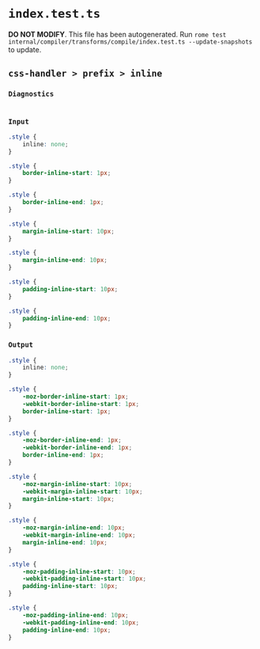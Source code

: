 # `index.test.ts`

**DO NOT MODIFY**. This file has been autogenerated. Run `rome test internal/compiler/transforms/compile/index.test.ts --update-snapshots` to update.

## `css-handler > prefix > inline`

### `Diagnostics`

```css

```

### `Input`

```css
.style {
	inline: none;
}

.style {
	border-inline-start: 1px;
}

.style {
	border-inline-end: 1px;
}

.style {
	margin-inline-start: 10px;
}

.style {
	margin-inline-end: 10px;
}

.style {
	padding-inline-start: 10px;
}

.style {
	padding-inline-end: 10px;
}

```

### `Output`

```css
.style {
	inline: none;
}

.style {
	-moz-border-inline-start: 1px;
	-webkit-border-inline-start: 1px;
	border-inline-start: 1px;
}

.style {
	-moz-border-inline-end: 1px;
	-webkit-border-inline-end: 1px;
	border-inline-end: 1px;
}

.style {
	-moz-margin-inline-start: 10px;
	-webkit-margin-inline-start: 10px;
	margin-inline-start: 10px;
}

.style {
	-moz-margin-inline-end: 10px;
	-webkit-margin-inline-end: 10px;
	margin-inline-end: 10px;
}

.style {
	-moz-padding-inline-start: 10px;
	-webkit-padding-inline-start: 10px;
	padding-inline-start: 10px;
}

.style {
	-moz-padding-inline-end: 10px;
	-webkit-padding-inline-end: 10px;
	padding-inline-end: 10px;
}

```
